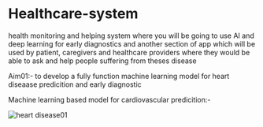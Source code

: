 # Healthcare-system
health monitoring and helping system where you will be going to use AI and deep learning for early diagnostics and another section of app which will be used by patient, caregivers and healthcare providers where they would be able to ask and help people suffering from theses disease

Aim01:- to develop a fully function machine learning model for heart diseaase predicition and early diagnostic 

Machine learning based model for cardiovascular predicition:-

![heart disease01](https://github.com/rigvedb/Healthcare-system/assets/122348418/aac9fa54-4f1c-4532-a2ee-586d51d52054)
